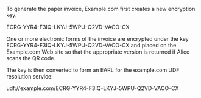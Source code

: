 To generate the paper invoice, Example.com first creates a new encryption key:

ECRG-YYR4-F3IQ-LKYJ-5WPU-Q2VD-VACO-CX

One or more electronic forms of the invoice are encrypted under the key 
ECRG-YYR4-F3IQ-LKYJ-5WPU-Q2VD-VACO-CX and placed on the Example.com Web site so that 
the appropriate version is returned if Alice scans the QR code.

The key is then converted to form an EARL for the example.com UDF resolution service:

udf://example.com/ECRG-YYR4-F3IQ-LKYJ-5WPU-Q2VD-VACO-CX
